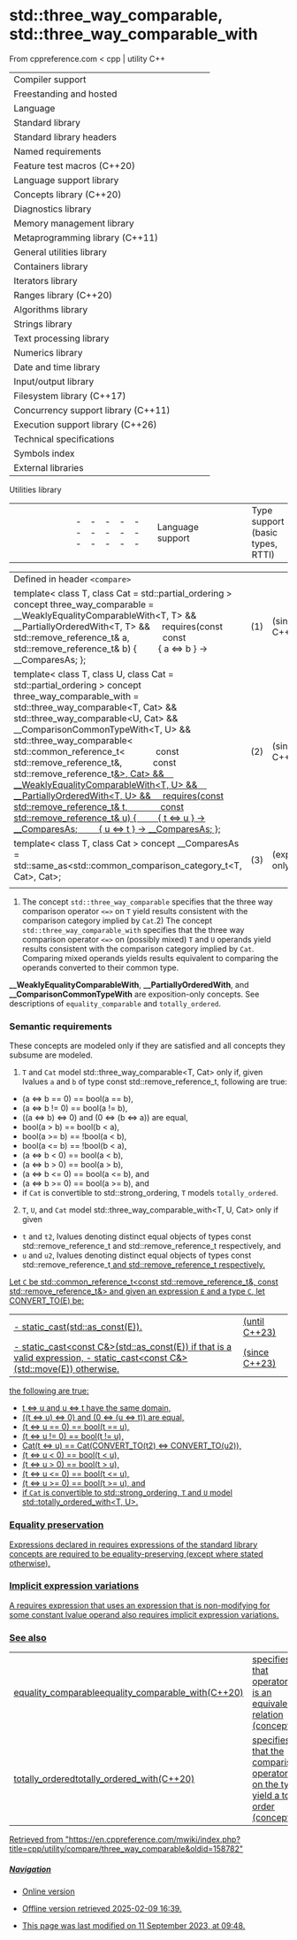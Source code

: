 # std::three_way_comparable, std::three_way_comparable_with

From cppreference.com
< cpp‎ | utility
C++

|  |  |  |  |  |
| --- | --- | --- | --- | --- |
| Compiler support | | | | |
| Freestanding and hosted | | | | |
| Language | | | | |
| Standard library | | | | |
| Standard library headers | | | | |
| Named requirements | | | | |
| Feature test macros (C++20) | | | | |
| Language support library | | | | |
| Concepts library (C++20) | | | | |
| Diagnostics library | | | | |
| Memory management library | | | | |
| Metaprogramming library (C++11) | | | | |
| General utilities library | | | | |
| Containers library | | | | |
| Iterators library | | | | |
| Ranges library (C++20) | | | | |
| Algorithms library | | | | |
| Strings library | | | | |
| Text processing library | | | | |
| Numerics library | | | | |
| Date and time library | | | | |
| Input/output library | | | | |
| Filesystem library (C++17) | | | | |
| Concurrency support library (C++11) | | | | |
| Execution support library (C++26) | | | | |
| Technical specifications | | | | |
| Symbols index | | | | |
| External libraries | | | | |

Utilities library

|  |  |  |  |  |  |  |  |  |  |  |  |  |  |  |  |  |  |  |  |  |  |  |  |  |  |  |  |  |  |  |  |  |  |  |  |  |  |  |  |  |  |  |  |  |  |  |  |  |  |  |  |  |  |  |  |  |  |  |  |  |  |  |  |  |  |  |  |  |  |  |  |  |  |  |  |  |  |  |  |  |  |  |  |  |  |  |  |  |  |  |  |  |  |  |  |  |  |  |  |  |  |  |  |  |  |  |  |  |  |  |  |  |  |  |  |  |  |  |  |  |  |  |  |  |  |  |  |  |  |  |  |  |  |  |  |  |  |  |  |  |  |  |  |  |  |  |  |  |  |  |  |  |  |  |  |  |  |  |  |  |  |  |  |  |  |  |  |  |  |  |  |  |  |  |  |  |  |  |  |  |  |  |  |  |  |  |  |  |  |  |  |  |  |  |  |  |  |  |  |  |  |  |  |  |  |  |  |  |  |  |  |  |  |  |  |  |  |  |  |  |  |  |  |  |  |  |  |  |  |  |  |  |  |  |  |  |  |  |  |  |  |  |  |  |  |  |  |  |  |  |  |  |  |  |  |  |  |  |  |  |  |  |  |  |  |  |  |  |  |  |  |  |  |  |  |  |  |  |  |  |  |  |  |  |  |  |  |  |  |  |  |  |  |  |  |  |  |  |  |  |  |  |  |  |  |  |  |  |  |  |  |  |  |  |  |  |  |  |  |  |  |  |  |  |  |  |  |  |  |  |  |  |  |  |
| --- | --- | --- | --- | --- | --- | --- | --- | --- | --- | --- | --- | --- | --- | --- | --- | --- | --- | --- | --- | --- | --- | --- | --- | --- | --- | --- | --- | --- | --- | --- | --- | --- | --- | --- | --- | --- | --- | --- | --- | --- | --- | --- | --- | --- | --- | --- | --- | --- | --- | --- | --- | --- | --- | --- | --- | --- | --- | --- | --- | --- | --- | --- | --- | --- | --- | --- | --- | --- | --- | --- | --- | --- | --- | --- | --- | --- | --- | --- | --- | --- | --- | --- | --- | --- | --- | --- | --- | --- | --- | --- | --- | --- | --- | --- | --- | --- | --- | --- | --- | --- | --- | --- | --- | --- | --- | --- | --- | --- | --- | --- | --- | --- | --- | --- | --- | --- | --- | --- | --- | --- | --- | --- | --- | --- | --- | --- | --- | --- | --- | --- | --- | --- | --- | --- | --- | --- | --- | --- | --- | --- | --- | --- | --- | --- | --- | --- | --- | --- | --- | --- | --- | --- | --- | --- | --- | --- | --- | --- | --- | --- | --- | --- | --- | --- | --- | --- | --- | --- | --- | --- | --- | --- | --- | --- | --- | --- | --- | --- | --- | --- | --- | --- | --- | --- | --- | --- | --- | --- | --- | --- | --- | --- | --- | --- | --- | --- | --- | --- | --- | --- | --- | --- | --- | --- | --- | --- | --- | --- | --- | --- | --- | --- | --- | --- | --- | --- | --- | --- | --- | --- | --- | --- | --- | --- | --- | --- | --- | --- | --- | --- | --- | --- | --- | --- | --- | --- | --- | --- | --- | --- | --- | --- | --- | --- | --- | --- | --- | --- | --- | --- | --- | --- | --- | --- | --- | --- | --- | --- | --- | --- | --- | --- | --- | --- | --- | --- | --- | --- | --- | --- | --- | --- | --- | --- | --- | --- | --- | --- | --- | --- | --- | --- | --- | --- | --- | --- | --- | --- | --- | --- | --- | --- | --- | --- | --- | --- | --- | --- | --- | --- | --- | --- | --- | --- | --- | --- | --- | --- | --- | --- | --- | --- | --- | --- | --- | --- | --- | --- | --- | --- | --- | --- | --- | --- | --- | --- | --- | --- | --- | --- | --- | --- | --- | --- |
| |  |  |  |  |  | | --- | --- | --- | --- | --- | | Language support | | | | | | Type support (basic types, RTTI) | | | | | | Library feature-test macros (C++20) | | | | | | Program utilities | | | | | | Coroutine support (C++20) | | | | | | Variadic functions | | | | | | is_constant_evaluated(C++20) | | | | | | is_within_lifetime(C++26) | | | | | | initializer_list(C++11) | | | | | | source_location(C++20) | | | | | | Three-way comparison | | | | | | ****three_way_comparablethree_way_comparable_with****(C++20)(C++20) | | | | | | strong_ordering(C++20) | | | | | | weak_ordering(C++20) | | | | | | partial_ordering(C++20) | | | | | | common_comparison_category(C++20) | | | | | | compare_three_way_result(C++20) | | | | | | compare_three_way(C++20) | | | | | | strong_order(C++20) | | | | | | weak_order(C++20) | | | | | | partial_order(C++20) | | | | | | compare_strong_order_fallback(C++20) | | | | | | compare_weak_order_fallback(C++20) | | | | | | compare_partial_order_fallback(C++20) | | | | | | |  |  |  |  |  |  |  |  |  |  |  |  | | --- | --- | --- | --- | --- | --- | --- | --- | --- | --- | --- | --- | | |  |  |  |  |  | | --- | --- | --- | --- | --- | | is_eqis_ltis_lteq(C++20)(C++20)(C++20) | | | | | | |  |  |  |  |  | | --- | --- | --- | --- | --- | | is_neqis_gtis_gteq(C++20)(C++20)(C++20) | | | | | | | |  | | | | | | |  |  |  |  |  | | --- | --- | --- | --- | --- | | General utilities | | | | | | |  |  |  |  |  | | --- | --- | --- | --- | --- | | Function objects | | | | | | Bit manipulation (C++20) | | | | | | bitset | | | | | | hash(C++11) | | | | | | | Relational operators (deprecated in C++20) | | | | | | |  |  |  |  |  |  |  |  |  |  |  |  | | --- | --- | --- | --- | --- | --- | --- | --- | --- | --- | --- | --- | | |  |  |  |  |  | | --- | --- | --- | --- | --- | | rel_ops::operator!=rel_ops::operator> | | | | | | |  |  |  |  |  | | --- | --- | --- | --- | --- | | rel_ops::operator<=rel_ops::operator>= | | | | | | | Integer comparison functions | | | | | | |  |  |  |  |  | | --- | --- | --- | --- | --- | | cmp_equalcmp_lesscmp_less_than(C++20)(C++20)(C++20) | | | | | | |  |  |  |  |  | | --- | --- | --- | --- | --- | | cmp_not_equalcmp_greatercmp_greater_than(C++20)(C++20)(C++20) | | | | | | | in_range(C++20) | | | | | | Swap and type operations | | | | | | |  |  |  |  |  | | --- | --- | --- | --- | --- | | swap | | | | | | ranges::swap(C++20) | | | | | | exchange(C++14) | | | | | | declval(C++11) | | | | | | to_underlying(C++23) | | | | | | |  |  |  |  |  | | --- | --- | --- | --- | --- | | forward(C++11) | | | | | | forward_like(C++23) | | | | | | move(C++11) | | | | | | move_if_noexcept(C++11) | | | | | | as_const(C++17) | | | | | | | Common vocabulary types | | | | | | |  |  |  |  |  | | --- | --- | --- | --- | --- | | pair | | | | | | tuple(C++11) | | | | | | optional(C++17) | | | | | | any(C++17) | | | | | | variant(C++17) | | | | | | |  |  |  |  |  | | --- | --- | --- | --- | --- | | tuple_size(C++11) | | | | | | tuple_element(C++11) | | | | | | apply(C++17) | | | | | | make_from_tuple(C++17) | | | | | | expected(C++23) | | | | | | |  | | | | | |  | | | | | |  | | | | | | |

|  |  |  |
| --- | --- | --- |
| Defined in header `<compare>` |  |  |
| template< class T, class Cat = std::partial_ordering >  concept three_way_comparable =      __WeaklyEqualityComparableWith<T, T> &&      __PartiallyOrderedWith<T, T> &&      requires(const std::remove_reference_t<T>& a,               const std::remove_reference_t<T>& b) {          { a <=> b } -> __ComparesAs<Cat>; }; | (1) | (since C++20) |
| template< class T, class U, class Cat = std::partial_ordering >  concept three_way_comparable_with =      std::three_way_comparable<T, Cat> &&      std::three_way_comparable<U, Cat> &&      __ComparisonCommonTypeWith<T, U> &&      std::three_way_comparable<          std::common_reference_t<              const std::remove_reference_t<T>&,              const std::remove_reference_t<U>&>, Cat> &&      __WeaklyEqualityComparableWith<T, U> &&      __PartiallyOrderedWith<T, U> &&      requires(const std::remove_reference_t<T>& t,               const std::remove_reference_t<U>& u) {          { t <=> u } -> __ComparesAs<Cat>;          { u <=> t } -> __ComparesAs<Cat>; }; | (2) | (since C++20) |
| template< class T, class Cat >  concept __ComparesAs = std::same_as<std::common_comparison_category_t<T, Cat>, Cat>; | (3) | (exposition only\*) |
|  |  |  |

1) The concept `std::three_way_comparable` specifies that the three way comparison operator `<=>` on `T` yield results consistent with the comparison category implied by `Cat`.2) The concept `std::three_way_comparable_with` specifies that the three way comparison operator `<=>` on (possibly mixed) `T` and `U` operands yield results consistent with the comparison category implied by `Cat`. Comparing mixed operands yields results equivalent to comparing the operands converted to their common type.

**__WeaklyEqualityComparableWith**, **__PartiallyOrderedWith**, and **__ComparisonCommonTypeWith** are exposition-only concepts. See descriptions of `equality_comparable` and `totally_ordered`.

### Semantic requirements

These concepts are modeled only if they are satisfied and all concepts they subsume are modeled.

1) `T` and `Cat` model std::three_way_comparable<T, Cat> only if, given lvalues `a` and `b` of type const std::remove_reference_t<T>, following are true:

- (a <=> b == 0) == bool(a == b),
- (a <=> b != 0) == bool(a != b),
- ((a <=> b) <=> 0) and (0 <=> (b <=> a)) are equal,
- bool(a > b) == bool(b < a),
- bool(a >= b) == !bool(a < b),
- bool(a <= b) == !bool(b < a),
- (a <=> b < 0) == bool(a < b),
- (a <=> b > 0) == bool(a > b),
- (a <=> b <= 0) == bool(a <= b), and
- (a <=> b >= 0) == bool(a >= b), and
- if `Cat` is convertible to std::strong_ordering, `T` models `totally_ordered`.
2) `T`, `U`, and `Cat` model std::three_way_comparable_with<T, U, Cat> only if given

- `t` and `t2`, lvalues denoting distinct equal objects of types const std::remove_reference_t<T> and std::remove_reference_t<T> respectively, and
- `u` and `u2`, lvalues denoting distinct equal objects of types const std::remove_reference_t<U> and std::remove_reference_t<U> respectively.

Let `C` be std::common_reference_t<const std::remove_reference_t<T>&, const std::remove_reference_t<U>&> and given an expression `E` and a type `C`, let CONVERT_TO<C>(E) be:

|  |  |
| --- | --- |
| - static_cast<C>(std::as_const(E)). | (until C++23) |
| - static_cast<const C&>(std::as_const(E)) if that is a valid expression, - static_cast<const C&>(std::move(E)) otherwise. | (since C++23) |

the following are true:

- t <=> u and u <=> t have the same domain,
- ((t <=> u) <=> 0) and (0 <=> (u <=> t)) are equal,
- (t <=> u == 0) == bool(t == u),
- (t <=> u != 0) == bool(t != u),
- Cat(t <=> u) == Cat(CONVERT_TO<C>(t2) <=> CONVERT_TO<C>(u2)),
- (t <=> u < 0) == bool(t < u),
- (t <=> u > 0) == bool(t > u),
- (t <=> u <= 0) == bool(t <= u),
- (t <=> u >= 0) == bool(t >= u), and
- if `Cat` is convertible to std::strong_ordering, `T` and `U` model std::totally_ordered_with<T, U>.

### Equality preservation

Expressions declared in requires expressions of the standard library concepts are required to be equality-preserving (except where stated otherwise).

### Implicit expression variations

A requires expression that uses an expression that is non-modifying for some constant lvalue operand also requires implicit expression variations.

### See also

|  |  |
| --- | --- |
| equality_comparableequality_comparable_with(C++20) | specifies that operator == is an equivalence relation   (concept) |
| totally_orderedtotally_ordered_with(C++20) | specifies that the comparison operators on the type yield a total order   (concept) |

Retrieved from "<https://en.cppreference.com/mwiki/index.php?title=cpp/utility/compare/three_way_comparable&oldid=158782>"

##### Navigation

- Online version
- Offline version retrieved 2025-02-09 16:39.

- This page was last modified on 11 September 2023, at 09:48.